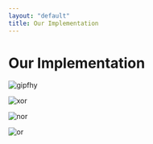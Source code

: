 ```yaml
---
layout: "default"
title: Our Implementation
---
```

# Our Implementation

![gipfhy](https://media.giphy.com/media/3o9bOTdPSw3qG1Z9od/giphy.gif)


![xor](https://media.giphy.com/media/iMCj4EgPkQOvetoPuV/giphy.gif)

![nor](https://media.giphy.com/media/182tC6OM2QTsCUuKrl/giphy.gif)

![or](https://media.giphy.com/media/55vEeqLRbo1sNs0EkF/giphy.gif)
